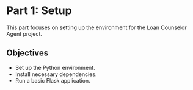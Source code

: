 # Part 1: Setup

This part focuses on setting up the environment for the Loan Counselor Agent project.

## Objectives
- Set up the Python environment.
- Install necessary dependencies.
- Run a basic Flask application.
